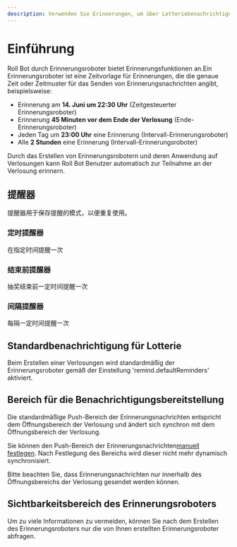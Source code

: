 ```yaml
---
description: Verwenden Sie Erinnerungen, um über Lotteriebenachrichtigungen informiert zu werden
---
```


# Einführung

Roll Bot durch Erinnerungsroboter bietet Erinnerungsfunktionen an.Ein Erinnerungsroboter ist eine Zeitvorlage für Erinnerungen, die die genaue Zeit oder Zeitmuster für das Senden von Erinnerungsnachrichten angibt, beispielsweise:

- Erinnerung am **14. Juni um 22:30 Uhr** (Zeitgesteuerter Erinnerungsroboter)
- Erinnerung **45 Minuten vor dem Ende der Verlosung** (Ende-Erinnerungsroboter)
- Jeden Tag um **23:00 Uhr** eine Erinnerung (Intervall-Erinnerungsroboter)
- Alle **2 Stunden** eine Erinnerung (Intervall-Erinnerungsroboter)

Durch das Erstellen von Erinnerungsrobotern und deren Anwendung auf Verlosungen kann Roll Bot Benutzer automatisch zur Teilnahme an der Verlosung erinnern.

## 提醒器

提醒器用于保存提醒的模式，以便重复使用。

### 定时提醒器

在指定时间提醒一次

### 结束前提醒器

抽奖结束前一定时间提醒一次

### 间隔提醒器

每隔一定时间提醒一次

## Standardbenachrichtigung für Lotterie

Beim Erstellen einer Verlosungen wird standardmäßig der Erinnerungsroboter gemäß der Einstellung 'remind.defaultReminders' aktiviert.

## Bereich für die Benachrichtigungsbereitstellung

Die standardmäßige Push-Bereich der Erinnerungsnachrichten entspricht dem Öffnungsbereich der Verlosung und ändert sich synchron mit dem Öffnungsbereich der Verlosung.

Sie können den Push-Bereich der Erinnerungsnachrichten[manuell festlegen](../advanced/edit-roll.md). Nach Festlegung des Bereichs wird dieser nicht mehr dynamisch synchronisiert.

Bitte beachten Sie, dass Erinnerungsnachrichten nur innerhalb des Öffnungsbereichs der Verlosung gesendet werden können.

## Sichtbarkeitsbereich des Erinnerungsroboters

Um zu viele Informationen zu vermeiden, können Sie nach dem Erstellen des Erinnerungsroboters nur die von Ihnen erstellten Erinnerungsroboter abfragen.
